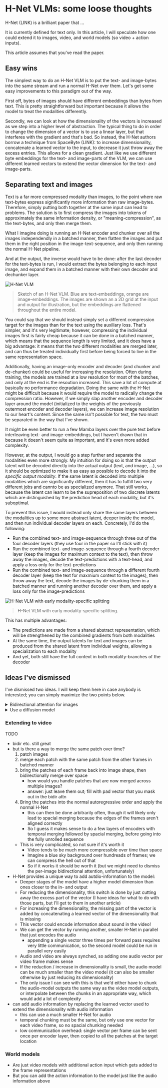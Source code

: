# H-Net VLMs: some loose thoughts

H-Net (LINK) is a brilliant paper that ...

It is currently defined for text only. In this article, I will speculate how one could extend it to images, video, and world models (so video + action inputs).

This article assumes that you've read the paper.

## Easy wins

The simplest way to do an H-Net VLM is to put the text- and image-bytes into the same stream and run a normal H-Net over them. Let's get some easy improvements to this paradigm out of the way.

First off, bytes of images should have different embeddings than bytes from text. This is pretty straightforward but important because it allows the model to treat the modalities differently.

Secondly, we can look at how the dimensionality of the vectors is increased as we step into a higher level of abstraction. The typical thing to do in order to change the dimension of a vector is to use a linear layer, but that interferes with the gradient and that's bad. So instead, the H-Net authors borrow a technique from SpaceByte (LINK): to increase dimensionality, concatenate a learned vector to the input, to decrease it just throw away the excess entries. This allows for a clean gradient. Just like we use different byte embeddings for the text- and image-parts of the VLM, we can use different learned vectors to extend the vector dimension for the text- and image-parts.

## Separating text and images

Text is a far more compressed modality than images, to the point where raw text-bytes express significantly more information than raw image-bytes. Therefore, simply putting both together at the same input can lead to problems. The solution is to first compress the images into tokens of approximately the same information density, or "meaning-compression", as the text-bytes, and only then merge them.

What I imagine doing is running an H-Net encoder and chunker over all the images independendly in a batched manner, then flatten the images and put them in the right position in the image-text-sequence, and only then running the normal H-Net pipeline.

And at the output, the inverse would have to be done: after the last decoder for the text-bytes is run, I would extract the bytes belonging to each input image, and expand them in a batched manner with their own decoder and dechunker layer.

![H-Net VLM](images/image-vlm-simple.png)

> Sketch of an H-Net VLM. Blue are text-embeddings, orange are image-embeddings. The images are shown an a 2D grid at the input and output for illustration, but the embeddings are flattened throughout the entire model.

You could say that we should instead simply set a different compression target for the images than for the text using the auxiliary loss. That's simpler, and it's very legitimate; however, compressing the individual images first is fairly cheap because it can be done in a batched manner, which means that the sequence length is very limited, and it does have a big advantage: it means that the two different modalities are merged later, and can thus be treated individually first before being forced to live in the same representation space.

Additionally, having an image-only encoder and decoder (and chunker and de-chunker) could be useful for increasing the resolution. Often during training, the models are trained at a low resolution for most of the batches, and only at the end is the resoution increased. This save a lot of compute at basically no performance degradation. Doing the same with the H-Net might be difficult because it would require the model to radically change the compression ratio. However, if we simply slap another encoder and decoder layer around the model (initialized to the weights of the previously outermost encoder and decoder layers), we can increase image resolution to our heart's content. Since the same isn't possible for text, the two must be separated in the way that I've shown.

It might be even better to run a few Mamba layers over the pure text before interleaving text- and image-embeddings, but I haven't drawn that in because it doesn't seem quite as important, and it's even more added complexity.

However, at the output, I would go a step further and separate the modalities even more strongly. My intuition for doing so is that the output latent will be decoded directly into the actual output (text, and image, ...), so it should be optimized to make it as easy as possible to decode it into *the specific output modality*. If the same latent is decoded into multiple modalities which are significantly different, then it has to fulfill two very different jobs and cannto be as specialized anymore. That still works, because the latent can learn to be the supreposition of two discrete latents which are distinguished by the prediction head of each modality, but it's suboptimal.

To prevent this issue, I would instead only share the same layers between the modalities up to some more abstract latent, deeper inside the model, and then run individual decoder layers on each. Concretely, I'd do the following:

- Run the combined text- and image-sequence through three out of the four decoder layers (they use four in the paper so I'll stick with it)
- Run the combined text- and image-sequence through a fourth decoder layer (keep the images for maximum context to the text), then throw away the images, decode the text-predictions with a text-head, and apply a loss only for the text-predictions
- Run the combined text- and image-sequence through a different fourth decoder layer (keep the text for maxmium context to the images), then throw away the text, decode the images by de-chunking them in a batched manner and running another decoder over them, and apply a loss only for the image-predictions

![H-Net VLM with early modality-specific splitting](images/image-vlm-split.png)

> H-Net VLM with early modality-specific splitting.

This has multiple advantages:

- The predictions are made from a shared abstract representation, which will be strengthened by the combined gradients from both modalities
- At the same time, the output latents for text and images can be produced from the shared latent from individual weights, allowing a specialization to each modality
- And yet, both still have the full context in both modality-branches of the decoder

## Ideas I've dismissed

I've dismissed two ideas. I will keep them here in case anybody is interested; you can simply maximize the two points below.

<details>
<summary>Bidirectional attention for images</summary>

### Bidirectional attention for images

*Note: I'm very skeptical that the ideas in this section will work, and I'll include all the issues, but I wanted to write them down anyway because maybe they'll be useful or can be improved on.*

Flattening images and running causal mixing layers over them introduces weird biases, and requires multiple layers to propagate information from the right side of an image to the left, or the bottom to the top (assuming left-to-right, top-to-bottom flattening). It would be preferable to use bidirectional attention on the images (at least for the first two layers of the outermost encoder and the last two layers of the outermost decoder, the other layers can still be Mamba for its skill at compression).

However, that would undo the autoregressive nature of the H-Net. We would have to generate all the hidden states from the main module at once, because if we produced them autoregressively, we'd couldn't have a kv-cache and that's very expensive. But we cannot do that, because in order to produce the hidden states at the output, we need to know what the image looks like at the input (that's how the model is trained).

To solve the issue, we could do the following:

- Only have the parts be bidirectional that don't involve text (so the first encoder and last decoder on the images)
- For these parts, introduce an additional loss that makes sure that the representations at the output of the first encoder and those the the input of the last decoder are the same
- This way, we can run the following procedure during inference:
  1. Run the pipeline up to the image that we want to generate, and produce the first hidden state at the input of the last decoder
  2. Without running that last decoder, and without running the first encoder again, simply loop the latent at the input of the last decoder to the output of the first encoder and produce the next latent
  3. Repeat until we have the exact sequence length that we need
  4. Run the final (bidirectional) decoder and the image head over it once to produce the image
  5. (Optional) run the entire model over the produced image again, so that the model sees what it actually produced instead of what it intended to generate
- To produce the image, we need the chunking probabilities. How can we get those without access to the ground-truth image?
  - Simply have *only* the outermost layers be bidirectional
  - Then, loop at the byte level
  - The encoder doesn't run, but the chunker still can run, so we get the boundary probabilities without issue

Of course, a bidirectional view on the images will make autoregressive prediction trivial during training; it requires learning only a copy operation. Circumventing this would require heavy masking of the input image, but there we run into another problem: can the chunker handle masked bytes? It would be important that the masks would extend over multiple bytes, so this would be a very difficult task.

And I wonder: would this also encourage the text part to share a representation? After all, the two modalities use the same backend. The splitting of modalities at the output might mean that no, it doesn't, but if it does, it would immediately enable us to do latent looping there as well (need to specifically train it of course). On the other hand, this could severely limit the expressivity of the model (though shared weights for the embedding and language head work well, so I'm hopeful that it wouldn't).

So I'm left with three potential issues with this method:

1. The extra loss might be difficult to get right: if it's not strong enough, the autoregressive generation without translation into image space won't work, but if it's too strong it will interfere with the gradients from the main loss, and thus reduce model performance
2. The chunker might not be able to handle masking
3. It's possible that the extra loss will reduce the expressivity of the model

Therefore, I doubt that this will work in a practical setting.

</details>

<details>
<summary>Use a diffusion model</summary>

### Use a diffusion model

TODO

Not remotely required, but would be good in that it would make the H-Net just produce guidance vectors, which can be generated autoregressively because they can be much more text-like. Also, the H-Net can be focused on image-understanding, which in my opinion needs a different kind of compression than image generation but is ideal for guiding image generation, and the diffusion model can be focussed on image-generation, to which it is specialized.

</details>

### Extending to video

TODO

- bidir etc. still great
- but is there a way to merge the same patch over time?
  1. patch images
  2. merge each patch with the same patch from the other frames in batched manner
  3. bring the patches of each frame back into image shape, then bidirectionally merge over space
      - how would you handle patches that are now merged across multiple images?
      - answer: just leave them out; fill with pad vector that you mask out in the bidir attn
  4. Bring the patches into the normal autoregressive order and apply the normal H-Net
      - this can then be done arbitrarily often, though it will likely only lead to spacial merging because the edges of the frames aren't aligned correctly
      - So I guess it makes sense to do a few layers of encoders with temporal merging followed by spacial merging, before going into the fully unrolled sequence
  - This is very complicated, so not sure if it's worth it
    - Video tends to be much more compressible over time than space
    - Imagine a blue sky background over hundreads of frames; we can compress the hell out of that
    - So if it works it should be worth it (but we might need to dismiss the per-image bidirectional attention, unfortunately)
- H-Net provides a unique way to add autdio-information to the model:
  - Deeper stages of the model have a higher model dimension than ones closer to the in- and output
  - For reducing the dimensionality, this switch is done by just cutting away the excess part of the vector (I have ideas for what to do with those parts, but I'll get to them in another article)
  - For increasing the dimensionality, the missing part of the vector is added by concatenating a learned vector of the dimensionality that is missing
  - This vector could encode information about sound in the video!
  - We can get the vector by running another, smaller H-Net in parallel that just encodes the audio
    - appending a single vector three times per forward pass requires very little communication, so the second model could be run in parallel very easily
  - Audio and video are always synched, so adding one audio vector per video frame makes sense
  - If the reduction / increase in dimensionality is small, the audio model can be much smaller than the video model (it can also be smaller otherwise by just reducing its dimensionality)
  - The only issue I can see with this is that we'd either have to chunk the audio-model outputs the same way as the video model outputs, or interpolate between the chunks in an appropriate way, which would add a lot of complexity
- can add audio information by replacing the learned vector used to extend the dimensionality with audio information
  - this can use a much smaller H-Net for audio
  - temporal chunking must be the same, but only use one vector for each video frame, so no spacial chunking needed
  - low communication overhead: single vector per frame can be sent once per encoder layer, then copied to all the patches at the target location

### World models

- Are just video models with additional action input which gets added to the frame representations
- But you can add the action information to the model just like the audio information above
